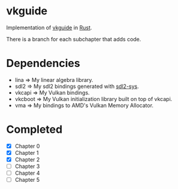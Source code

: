 # vkguide
Implementation of [vkguide](https://vkguide.dev) in [Rust](https://rust-lang.org).

There is a branch for each subchapter that adds code.

# Dependencies
 - lina => My linear algebra library.
 - sdl2 => My sdl2 bindings generated with [sdl2-sys](https://github.com/Rust-SDL2/rust-sdl2/tree/master/sdl2-sys).
 - vkcapi => My Vulkan bindings.
 - vkcboot => My Vulkan initialization library built on top of vkcapi.
 - vma => My bindings to AMD's Vulkan Memory Allocator.

# Completed
- [x] Chapter 0
- [x] Chapter 1
- [x] Chapter 2
- [ ] Chapter 3
- [ ] Chapter 4
- [ ] Chapter 5
